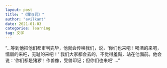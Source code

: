 ```yaml
---
layout: post
title: "《罪与罚》"
author: "evilkant"
date: 2021-01-03
categories: learning
tag: 文学
---
```


“...等到他把他们都审判完毕，他就会传唤我们，说，‘你们也来吧！喝酒的来吧，懦弱的来吧，无耻的来吧！’ 我们大家都会去的，不觉得羞惭，站在他面前。他会说：‘你们都是猪猡！作兽像，受兽印记；但你们也来吧’ ...”




